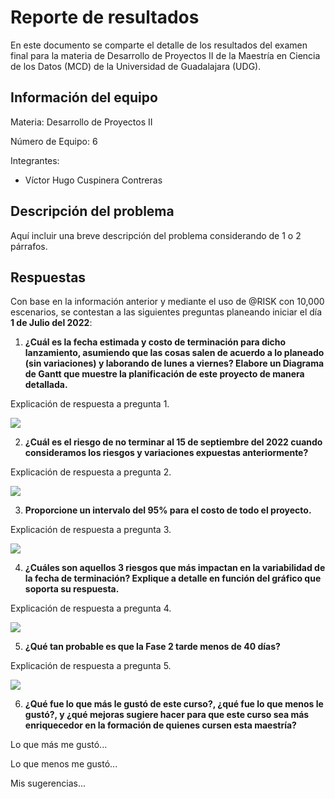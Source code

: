 # Reporte de resultados
En este documento se comparte el detalle de los resultados del examen final para la materia de Desarrollo de Proyectos II de la Maestría en Ciencia de los Datos (MCD) de la Universidad de Guadalajara (UDG).


## Información del equipo
Materia: Desarrollo de Proyectos II

Número de Equipo: 6

Integrantes:
- Víctor Hugo Cuspinera Contreras


## Descripción del problema
Aquí incluir una breve descripción del problema considerando de 1 o 2 párrafos.


## Respuestas
Con base en la información anterior y mediante el uso de @RISK con 10,000 escenarios, se contestan a las siguientes preguntas planeando iniciar el día __1 de Julio del 2022__:

1. **¿Cuál es la fecha estimada y costo de terminación para dicho lanzamiento, asumiendo que las cosas salen de acuerdo a lo planeado (sin variaciones) y laborando de lunes a viernes? Elabore un Diagrama de Gantt que muestre la planificación de este proyecto de manera detallada.**  

Explicación de respuesta a pregunta 1.

<img src="https://raw.githubusercontent.com/vcuspinera/UDG_MCD_Project_Dev_II/main/final_exam/Ejemplo/01_Diagrama_Gantt.png">

2. **¿Cuál es el riesgo de no terminar al 15 de septiembre del 2022 cuando consideramos los riesgos y variaciones expuestas anteriormente?**  

Explicación de respuesta a pregunta 2.

<img src="https://raw.githubusercontent.com/vcuspinera/UDG_MCD_Project_Dev_II/main/final_exam/Ejemplo/02_Grafica.png">

3. **Proporcione un intervalo del 95% para el costo de todo el proyecto.**

Explicación de respuesta a pregunta 3.

<img src="https://raw.githubusercontent.com/vcuspinera/UDG_MCD_Project_Dev_II/main/final_exam/Ejemplo/03_Grafica.png">

4. **¿Cuáles son aquellos 3 riesgos que más impactan en la variabilidad de la fecha de terminación? Explique a detalle en función del gráfico que soporta su respuesta.**  

Explicación de respuesta a pregunta 4.

<img src="https://raw.githubusercontent.com/vcuspinera/UDG_MCD_Project_Dev_II/main/final_exam/Ejemplo/04_Grafica.png">

5. **¿Qué tan probable es que la Fase 2 tarde menos de 40 días?**  

Explicación de respuesta a pregunta 5.

<img src="https://raw.githubusercontent.com/vcuspinera/UDG_MCD_Project_Dev_II/main/final_exam/Ejemplo/05_Grafica.png">

6. **¿Qué fue lo que más le gustó de este curso?, ¿qué fue lo que menos le gustó?, y ¿qué mejoras sugiere hacer para que este curso sea más enriquecedor en la formación de quienes cursen esta maestría?**

Lo que más me gustó...

Lo que menos me gustó...

Mis sugerencias...
